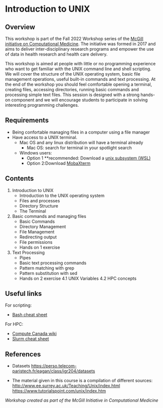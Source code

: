 # Introduction to UNIX

## Overview
This workshop is part of the Fall 2022 Workshop series of the [McGill initiative on Computational Medicine](https://www.mcgill.ca/micm/). The initiative was formed in 2017 and aims to deliver inter-disciplinary research programs and empower the use of data in health research and health care delivery.  

This workshop is aimed at people with little or no programming experience who want to get familiar with the UNIX command line and shell scripting. We will cover the structure of the UNIX operating system, basic file management operations, useful built-in commands and text processing. At the end of the workshop you should feel comfortable opening a terminal, creating files, accessing directories, running basic commands and processing simple text files. This session is designed with a strong hands-on component and we will encourage students to participate in solving interesting programming challenges.

## Requirements
* Being confortable managing files in a computer using a file manager
* Have access to a UNIX terminal. 
  * Mac OS and any linux distribution will have a terminal already
      * Mac OS: search for terminal in your spotlight search
  * Windows users: 
      * Option 1 **recommended: Download a [unix subsystem (WSL)](https://ubuntu.com/tutorials/install-ubuntu-on-wsl2-on-windows-10#1-overview)           
      * Option 2:Download [MobaXterm](https://mobaxterm.mobatek.net/)

## Contents

1. Introduction to UNIX
   - Introduction to the UNIX operating system
   - Files and processes
   - Directory Structure
   - The Terminal
2. Basic commands and managing files
   - Basic Commands 
   - Directory Management
   - File Management 
   - Redirecting output
   - File permissions
   - Hands on 1 exercise
3. Text Processing
   - Pipes
   - Basic text processing commands
   - Pattern matching with grep
   - Pattern substitution with sed
   - Hands on 2 exercise
4.1 UNIX Variables
4.2 HPC concepts


## Useful links

For scripting:
 * [Bash cheat sheet](https://devhints.io/bash)

For HPC:
 * [Compute Canada wiki](https://docs.computecanada.ca/wiki/Compute_Canada_Documentation)
 * [Slurm cheat sheet](https://www.chpc.utah.edu/presentations/SlurmCheatsheet.pdf)
 
## References
* Datasets
https://perso.telecom-paristech.fr/eagan/class/igr204/datasets 

* The material given in this course is a compilation of different sources:
http://www.ee.surrey.ac.uk/Teaching/Unix/index.html
https://www.tutorialspoint.com/unix/index.htm

   
*Workshop created as part of the McGill Initiative in Computational Medicine*

